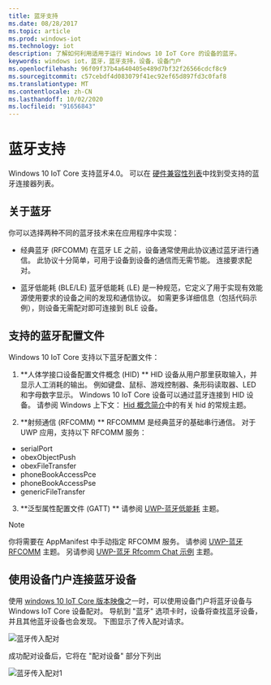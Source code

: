 ```yaml
---
title: 蓝牙支持
ms.date: 08/28/2017
ms.topic: article
ms.prod: windows-iot
ms.technology: iot
description: 了解如何利用适用于运行 Windows 10 IoT Core 的设备的蓝牙。
keywords: windows iot，蓝牙，蓝牙支持，设备，设备门户
ms.openlocfilehash: 96f09f37b4a640405e489d7bf32f26566cdcf8c9
ms.sourcegitcommit: c57cebdf4d083079f41ec92ef65d897fd3c0faf8
ms.translationtype: MT
ms.contentlocale: zh-CN
ms.lasthandoff: 10/02/2020
ms.locfileid: "91656843"
---
```

# <a name="bluetooth-support"></a>蓝牙支持
Windows 10 IoT Core 支持蓝牙4.0。 可以在 [硬件兼容性列表](../learn-about-hardware/HardwareCompatList.md)中找到受支持的蓝牙连接器列表。

## <a name="about-bluetooth"></a>关于蓝牙
你可以选择两种不同的蓝牙技术来在应用程序中实现：

* 经典蓝牙 (RFCOMM) 在蓝牙 LE 之前，设备通常使用此协议通过蓝牙进行通信。 此协议十分简单，可用于设备到设备的通信而无需节能。 连接要求配对。

* 蓝牙低能耗 (BLE/LE) 蓝牙低能耗 (LE) 是一种规范，它定义了用于实现有效能源使用要求的设备之间的发现和通信协议。 如需更多详细信息（包括代码示例），则设备无需配对即可连接到 BLE 设备。

## <a name="supported-bluetooth-profiles"></a>支持的蓝牙配置文件
Windows 10 IoT Core 支持以下蓝牙配置文件：

1.  **人体学接口设备配置文件概念 (HID) ** HID 设备从用户那里获取输入，并显示人工消耗的输出。 例如键盘、鼠标、游戏控制器、条形码读取器、LED 和字母数字显示。 Windows 10 IoT Core 设备可以通过蓝牙连接到 HID 设备。 请参阅 Windows 上下文： [Hid 概念简介](https://docs.microsoft.com/windows-hardware/drivers/hid/introduction-to-hid-concepts)中的有关 hid 的常规主题。

2.  **射频通信 (RFCOMM) ** RFCOMMM 是经典蓝牙的基础串行通信。 对于 UWP 应用，支持以下 RFCOMM 服务：

* serialPort
* obexObjectPush
* obexFileTransfer
* phoneBookAccessPce
* phoneBookAccessPse
* genericFileTransfer

3. **泛型属性配置文件 (GATT) ** 请参阅 [UWP-蓝牙低能耗](https://docs.microsoft.com/windows/uwp/devices-sensors/bluetooth-low-energy-overview) 主题。

> [!NOTE]
> 你将需要在 AppManifest 中手动指定 RFCOMM 服务。  请参阅 [UWP-蓝牙 RFCOMM](https://docs.microsoft.com/windows/uwp/devices-sensors/send-or-receive-files-with-rfcomm) 主题。 另请参阅 [UWP-蓝牙 Rfcomm Chat 示例](https://github.com/Microsoft/Windows-universal-samples/tree/master/Samples/BluetoothRfcommChat) 主题。

## <a name="connecting-bluetooth-devices-using-the-device-portal"></a>使用设备门户连接蓝牙设备
使用 [windows 10 IoT Core 版本映像](https://developer.microsoft.com/windows/iot/downloads)之一时，可以使用设备门户将蓝牙设备与 Windows IoT Core 设备配对。 导航到 "蓝牙" 选项卡时，设备将查找蓝牙设备，并且其他蓝牙设备也会发现。 下图显示了传入配对请求。

![蓝牙传入配对](../media/Bluetooth/Portal_BT_2.png)

成功配对设备后，它将在 "配对设备" 部分下列出

![蓝牙传入配对1](../media/Bluetooth/Portal_BT_3.png)
